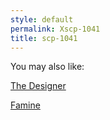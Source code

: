 ```yaml
---
style: default
permalink: Xscp-1041
title: scp-1041
---
```

You may also like:

[The Designer](http://scp-wiki.net/the-designer)

[Famine](http://scp-wiki.net/mayreder-personnel-file)
